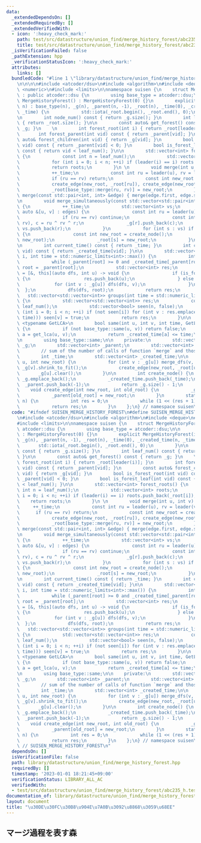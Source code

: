 ```yaml
---
data:
  _extendedDependsOn: []
  _extendedRequiredBy: []
  _extendedVerifiedWith:
  - icon: ':heavy_check_mark:'
    path: test/src/datastructure/union_find/merge_history_forest/abc235_h.test.cpp
    title: test/src/datastructure/union_find/merge_history_forest/abc235_h.test.cpp
  _isVerificationFailed: false
  _pathExtension: hpp
  _verificationStatusIcon: ':heavy_check_mark:'
  attributes:
    links: []
  bundledCode: "#line 1 \"library/datastructure/union_find/merge_history_forest.hpp\"\
    \n\n\n\n#include <atcoder/dsu>\n#include <algorithm>\n#include <deque>\n#include\
    \ <numeric>\n#include <limits>\n\nnamespace suisen {\n    struct MergeHistoryForest\
    \ : public atcoder::dsu {\n        using base_type = atcoder::dsu;\n\n       \
    \ MergeHistoryForest() : MergeHistoryForest(0) {}\n        explicit MergeHistoryForest(int\
    \ n) : base_type(n), _g(n), _parent(n, -1), _root(n), _time(0), _created_time(n,\
    \ _time) {\n            std::iota(_root.begin(), _root.end(), 0);\n        }\n\
    \n        int node_num() const { return _g.size(); }\n        int leaf_num() const\
    \ { return _root.size(); }\n\n        const auto& get_forest() const { return\
    \ _g; }\n    \n        int forest_root(int i) { return _root[leader(i)]; }\n \
    \       int forest_parent(int vid) const { return _parent[vid]; }\n        const\
    \ auto& forest_children(int vid) { return _g[vid]; }\n        bool is_forest_root(int\
    \ vid) const { return _parent[vid] < 0; }\n        bool is_forest_leaf(int vid)\
    \ const { return vid < leaf_num(); }\n\n        std::vector<int> forest_roots()\
    \ {\n            const int n = leaf_num();\n            std::vector<int> roots;\n\
    \            for (int i = 0; i < n; ++i) if (leader(i) == i) roots.push_back(_root[i]);\n\
    \            return roots;\n        }\n \n        void merge(int u, int v) {\n\
    \            ++_time;\n            const int ru = leader(u), rv = leader(v);\n\
    \            if (ru == rv) return;\n            const int new_root = create_node();\n\
    \            create_edge(new_root, _root[ru]), create_edge(new_root, _root[rv]);\n\
    \            _root[base_type::merge(ru, rv)] = new_root;\n        }\n        void\
    \ merge(const std::pair<int, int> &edge) { merge(edge.first, edge.second); }\n\
    \n        void merge_simultaneously(const std::vector<std::pair<int, int>> &edges)\
    \ {\n            ++_time;\n            std::vector<int> vs;\n            for (const\
    \ auto &[u, v] : edges) {\n                const int ru = leader(u), rv = leader(v);\n\
    \                if (ru == rv) continue;\n                const int r = base_type::merge(ru,\
    \ rv), c = ru ^ rv ^ r;\n                _g[r].push_back(c);\n               \
    \ vs.push_back(r);\n            }\n            for (int s : vs) if (s == leader(s))\
    \ {\n                const int new_root = create_node();\n                merge_dfs(s,\
    \ new_root);\n                _root[s] = new_root;\n            }\n        }\n\
    \n        int current_time() const { return _time; }\n        int created_time(int\
    \ vid) const { return _created_time[vid]; }\n\n        std::vector<int> group(int\
    \ i, int time = std::numeric_limits<int>::max()) {\n            int root = i;\n\
    \            while (_parent[root] >= 0 and _created_time[_parent[root]] <= time)\
    \ root = _parent[root];\n            std::vector<int> res;\n            auto dfs\
    \ = [&, this](auto dfs, int u) -> void {\n                if (is_forest_leaf(u))\
    \ {\n                    res.push_back(u);\n                } else {\n       \
    \             for (int v : _g[u]) dfs(dfs, v);\n                }\n          \
    \  };\n            dfs(dfs, root);\n            return res;\n        }\n     \
    \   std::vector<std::vector<int>> groups(int time = std::numeric_limits<int>::max())\
    \ {\n            std::vector<std::vector<int>> res;\n            const int n =\
    \ leaf_num();\n            std::vector<bool> seen(n, false);\n            for\
    \ (int i = 0; i < n; ++i) if (not seen[i]) for (int v : res.emplace_back(group(i,\
    \ time))) seen[v] = true;\n            return res;\n        }\n\n        template\
    \ <typename GetLCA>\n        bool same(int u, int v, int time, GetLCA&& get_lca)\
    \ {\n            if (not base_type::same(u, v)) return false;\n            int\
    \ a = get_lca(u, v);\n            return _created_time[a] <= time;\n        }\n\
    \n        using base_type::same;\n\n    private:\n        std::vector<std::vector<int>>\
    \ _g;\n        std::vector<int> _parent;\n        std::vector<int> _root;\n\n\
    \        // sum of the number of calls of function `merge` and those of `merge_simultaneously`\n\
    \        int _time;\n        std::vector<int> _created_time;\n\n        void merge_dfs(int\
    \ u, int new_root) {\n            for (int v : _g[u]) merge_dfs(v, new_root),\
    \ _g[v].shrink_to_fit();\n            create_edge(new_root, _root[u]);\n     \
    \       _g[u].clear();\n        }\n\n        int create_node() {\n           \
    \ _g.emplace_back();\n            _created_time.push_back(_time);\n          \
    \  _parent.push_back(-1);\n            return _g.size() - 1;\n        }\n    \
    \    void create_edge(int new_root, int old_root) {\n            _g[new_root].push_back(old_root);\n\
    \            _parent[old_root] = new_root;\n        }\n        static int floor_log2(int\
    \ n) {\n            int res = 0;\n            while (1 << (res + 1) <= n) ++res;\n\
    \            return res;\n        }\n    };\n} // namespace suisen\n\n\n\n"
  code: "#ifndef SUISEN_MERGE_HISTORY_FOREST\n#define SUISEN_MERGE_HISTORY_FOREST\n\
    \n#include <atcoder/dsu>\n#include <algorithm>\n#include <deque>\n#include <numeric>\n\
    #include <limits>\n\nnamespace suisen {\n    struct MergeHistoryForest : public\
    \ atcoder::dsu {\n        using base_type = atcoder::dsu;\n\n        MergeHistoryForest()\
    \ : MergeHistoryForest(0) {}\n        explicit MergeHistoryForest(int n) : base_type(n),\
    \ _g(n), _parent(n, -1), _root(n), _time(0), _created_time(n, _time) {\n     \
    \       std::iota(_root.begin(), _root.end(), 0);\n        }\n\n        int node_num()\
    \ const { return _g.size(); }\n        int leaf_num() const { return _root.size();\
    \ }\n\n        const auto& get_forest() const { return _g; }\n    \n        int\
    \ forest_root(int i) { return _root[leader(i)]; }\n        int forest_parent(int\
    \ vid) const { return _parent[vid]; }\n        const auto& forest_children(int\
    \ vid) { return _g[vid]; }\n        bool is_forest_root(int vid) const { return\
    \ _parent[vid] < 0; }\n        bool is_forest_leaf(int vid) const { return vid\
    \ < leaf_num(); }\n\n        std::vector<int> forest_roots() {\n            const\
    \ int n = leaf_num();\n            std::vector<int> roots;\n            for (int\
    \ i = 0; i < n; ++i) if (leader(i) == i) roots.push_back(_root[i]);\n        \
    \    return roots;\n        }\n \n        void merge(int u, int v) {\n       \
    \     ++_time;\n            const int ru = leader(u), rv = leader(v);\n      \
    \      if (ru == rv) return;\n            const int new_root = create_node();\n\
    \            create_edge(new_root, _root[ru]), create_edge(new_root, _root[rv]);\n\
    \            _root[base_type::merge(ru, rv)] = new_root;\n        }\n        void\
    \ merge(const std::pair<int, int> &edge) { merge(edge.first, edge.second); }\n\
    \n        void merge_simultaneously(const std::vector<std::pair<int, int>> &edges)\
    \ {\n            ++_time;\n            std::vector<int> vs;\n            for (const\
    \ auto &[u, v] : edges) {\n                const int ru = leader(u), rv = leader(v);\n\
    \                if (ru == rv) continue;\n                const int r = base_type::merge(ru,\
    \ rv), c = ru ^ rv ^ r;\n                _g[r].push_back(c);\n               \
    \ vs.push_back(r);\n            }\n            for (int s : vs) if (s == leader(s))\
    \ {\n                const int new_root = create_node();\n                merge_dfs(s,\
    \ new_root);\n                _root[s] = new_root;\n            }\n        }\n\
    \n        int current_time() const { return _time; }\n        int created_time(int\
    \ vid) const { return _created_time[vid]; }\n\n        std::vector<int> group(int\
    \ i, int time = std::numeric_limits<int>::max()) {\n            int root = i;\n\
    \            while (_parent[root] >= 0 and _created_time[_parent[root]] <= time)\
    \ root = _parent[root];\n            std::vector<int> res;\n            auto dfs\
    \ = [&, this](auto dfs, int u) -> void {\n                if (is_forest_leaf(u))\
    \ {\n                    res.push_back(u);\n                } else {\n       \
    \             for (int v : _g[u]) dfs(dfs, v);\n                }\n          \
    \  };\n            dfs(dfs, root);\n            return res;\n        }\n     \
    \   std::vector<std::vector<int>> groups(int time = std::numeric_limits<int>::max())\
    \ {\n            std::vector<std::vector<int>> res;\n            const int n =\
    \ leaf_num();\n            std::vector<bool> seen(n, false);\n            for\
    \ (int i = 0; i < n; ++i) if (not seen[i]) for (int v : res.emplace_back(group(i,\
    \ time))) seen[v] = true;\n            return res;\n        }\n\n        template\
    \ <typename GetLCA>\n        bool same(int u, int v, int time, GetLCA&& get_lca)\
    \ {\n            if (not base_type::same(u, v)) return false;\n            int\
    \ a = get_lca(u, v);\n            return _created_time[a] <= time;\n        }\n\
    \n        using base_type::same;\n\n    private:\n        std::vector<std::vector<int>>\
    \ _g;\n        std::vector<int> _parent;\n        std::vector<int> _root;\n\n\
    \        // sum of the number of calls of function `merge` and those of `merge_simultaneously`\n\
    \        int _time;\n        std::vector<int> _created_time;\n\n        void merge_dfs(int\
    \ u, int new_root) {\n            for (int v : _g[u]) merge_dfs(v, new_root),\
    \ _g[v].shrink_to_fit();\n            create_edge(new_root, _root[u]);\n     \
    \       _g[u].clear();\n        }\n\n        int create_node() {\n           \
    \ _g.emplace_back();\n            _created_time.push_back(_time);\n          \
    \  _parent.push_back(-1);\n            return _g.size() - 1;\n        }\n    \
    \    void create_edge(int new_root, int old_root) {\n            _g[new_root].push_back(old_root);\n\
    \            _parent[old_root] = new_root;\n        }\n        static int floor_log2(int\
    \ n) {\n            int res = 0;\n            while (1 << (res + 1) <= n) ++res;\n\
    \            return res;\n        }\n    };\n} // namespace suisen\n\n\n#endif\
    \ // SUISEN_MERGE_HISTORY_FOREST\n"
  dependsOn: []
  isVerificationFile: false
  path: library/datastructure/union_find/merge_history_forest.hpp
  requiredBy: []
  timestamp: '2023-01-01 18:21:45+09:00'
  verificationStatus: LIBRARY_ALL_AC
  verifiedWith:
  - test/src/datastructure/union_find/merge_history_forest/abc235_h.test.cpp
documentation_of: library/datastructure/union_find/merge_history_forest.hpp
layout: document
title: "\u30DE\u30FC\u30B8\u904E\u7A0B\u3092\u8868\u3059\u68EE"
---
```

## マージ過程を表す森
